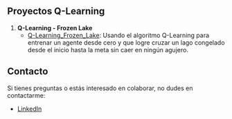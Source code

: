 ## Proyectos Q-Learning

1. **Q-Learning - Frozen Lake**
   - [Q-Learning_Frozen_Lake](./Q-LEARNING/RL-FROZEN_LAKE): Usando el algoritmo Q-Learning para entrenar un agente desde cero y que logre cruzar un lago congelado desde el inicio hasta la meta sin caer en ningún agujero.
   
## Contacto

Si tienes preguntas o estás interesado en colaborar, no dudes en contactarme:

- [LinkedIn](https://www.linkedin.com/in/diana-marysabell-llamoca-z%C3%A1rate-44489130a/)
